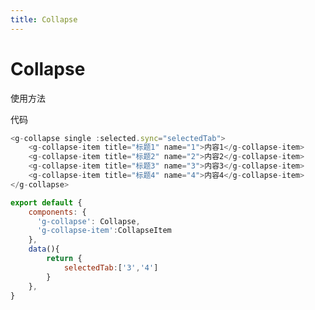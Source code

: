```yaml
---
title: Collapse
---
```

 # Collapse

 使用方法

<ClientOnly>
    <collapse-demos></collapse-demos>
</ClientOnly>
代码

``` js
<g-collapse single :selected.sync="selectedTab">
    <g-collapse-item title="标题1" name="1">内容1</g-collapse-item>
    <g-collapse-item title="标题2" name="2">内容2</g-collapse-item>
    <g-collapse-item title="标题3" name="3">内容3</g-collapse-item>
    <g-collapse-item title="标题4" name="4">内容4</g-collapse-item>
</g-collapse>

export default {
    components: {
      'g-collapse': Collapse,
      'g-collapse-item':CollapseItem
    },
    data(){
        return {
            selectedTab:['3','4']
        }
    },
}
```

